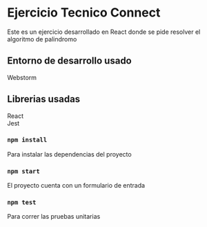 # Ejercicio Tecnico Connect

Este es un ejercicio desarrollado en React donde se pide resolver el algoritmo de palindromo 
## Entorno de desarrollo usado

Webstorm


## Librerias usadas 

React\
Jest


### `npm install`
Para instalar las dependencias del proyecto
### `npm start`
El proyecto cuenta con un formulario de entrada


### `npm test`
Para correr las pruebas unitarias